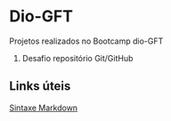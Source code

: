 # Dio-GFT
Projetos realizados no Bootcamp dio-GFT 

1) Desafio repositório Git/GitHub

## Links úteis
[Sintaxe Markdown](https://www.markdownguide.org/basic-syntax/)
